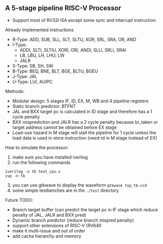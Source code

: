 ## A 5-stage pipeline RISC-V Processor
+ Support most of RV32I ISA except some sync and interrupt instruction

Already implemented instructions
+ R-Type: ADD, SUB, SLL, SLT, SLTU, XOR, SRL, SRA, OR, AND
+ I-Type:
  + ADDI, SLTI, SLTIU, XORI, ORI, ANDI, SLLI, SRLI, SRAI
  + LB, LBU, LH, LHU, LW
  + JALR
+ S-Type: SB, SH, SW
+ B-Type: BEQ, BNE, BLT, BGE, BLTU, BGEU
+ J-Type: JAL
+ U-Type: LUI, AUIPC

Methods:
+ Modular design: 5 stages IF, ID, EX, M, WB and 4 pipeline registers
+ Static branch predictor: BTFNT
+ JAL and BXX target pc is calculated in ID stage and therefore has a 1 cycle penalty
+ BXX misprediction and JALR has a 2 cycle penalty because br_taken or target address cannot be obtained before EX stage
+ Load-use hazard in M stage will stall the pipeline for 1 cycle unless the load data is used in store instruction (need rd in M stage instead of EX)


How to simulate the processor:
1. make sure you have installed iverilog
2. run the following commands
```
iverilog -o tb test_cpu.v
vvp -n tb
```
3. you can use gtkwave to display the waveform `gtkwave top_tb.vcd`
4. some simple testbenches are in the `./test` directory


Future TODO:
+ Branch target buffer (can predict the target pc in IF stage which reduce penalty of JAL, JALR and BXX pred)
+ Dynamic branch predictor (reduce branch mispred penalty)
+ support other extensions of RISC-V (RV64I)
+ make it multi-issue and out of order
+ add cache hierarchy and memory



